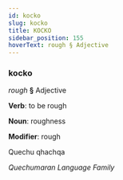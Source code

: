 ```yaml
---
id: kocko
slug: kocko
title: KOCKO
sidebar_position: 155
hoverText: rough § Adjective
---
```


### kocko

*rough* **§** Adjective

**Verb**: to be rough

**Noun**: roughness

**Modifier**: rough

Quechu qhachqa 

*Quechumaran Language Family*